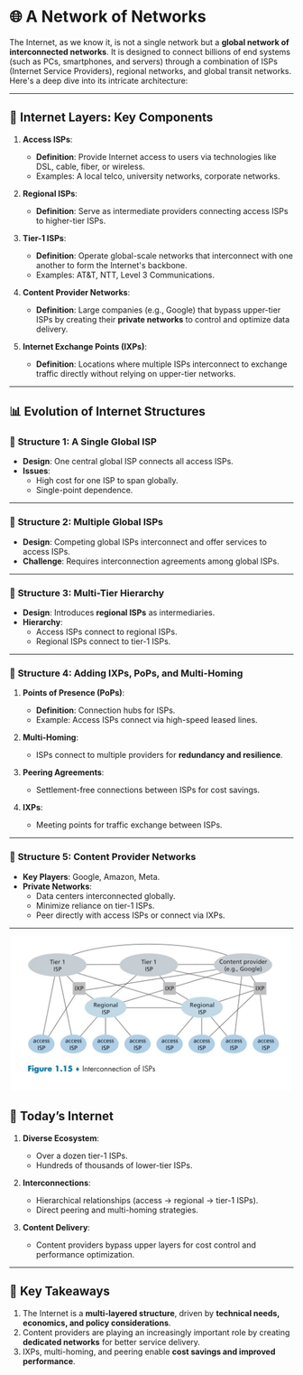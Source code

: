 # 🌐 **A Network of Networks**

The Internet, as we know it, is not a single network but a **global network of interconnected networks**. It is designed to connect billions of end systems (such as PCs, smartphones, and servers) through a combination of ISPs (Internet Service Providers), regional networks, and global transit networks. Here's a deep dive into its intricate architecture:

---

## 📌 **Internet Layers: Key Components**
1. **Access ISPs**:
   - **Definition**: Provide Internet access to users via technologies like DSL, cable, fiber, or wireless.
   - Examples: A local telco, university networks, corporate networks.

2. **Regional ISPs**:
   - **Definition**: Serve as intermediate providers connecting access ISPs to higher-tier ISPs.

3. **Tier-1 ISPs**:
   - **Definition**: Operate global-scale networks that interconnect with one another to form the Internet's backbone.
   - Examples: AT&T, NTT, Level 3 Communications.

4. **Content Provider Networks**:
   - **Definition**: Large companies (e.g., Google) that bypass upper-tier ISPs by creating their **private networks** to control and optimize data delivery.

5. **Internet Exchange Points (IXPs)**:
   - **Definition**: Locations where multiple ISPs interconnect to exchange traffic directly without relying on upper-tier networks.

---

## 📊 **Evolution of Internet Structures**

### 🌟 **Structure 1**: A Single Global ISP
- **Design**: One central global ISP connects all access ISPs.
- **Issues**:
  - High cost for one ISP to span globally.
  - Single-point dependence.

---

### 🌟 **Structure 2**: Multiple Global ISPs
- **Design**: Competing global ISPs interconnect and offer services to access ISPs.
- **Challenge**: Requires interconnection agreements among global ISPs.

---

### 🌟 **Structure 3**: Multi-Tier Hierarchy
- **Design**: Introduces **regional ISPs** as intermediaries.
- **Hierarchy**:
  - Access ISPs connect to regional ISPs.
  - Regional ISPs connect to tier-1 ISPs.

---

### 🌟 **Structure 4**: Adding IXPs, PoPs, and Multi-Homing
1. **Points of Presence (PoPs)**:
   - **Definition**: Connection hubs for ISPs.
   - Example: Access ISPs connect via high-speed leased lines.

2. **Multi-Homing**:
   - ISPs connect to multiple providers for **redundancy and resilience**.

3. **Peering Agreements**:
   - Settlement-free connections between ISPs for cost savings.

4. **IXPs**:
   - Meeting points for traffic exchange between ISPs.

---

### 🌟 **Structure 5**: Content Provider Networks
- **Key Players**: Google, Amazon, Meta.
- **Private Networks**:
  - Data centers interconnected globally.
  - Minimize reliance on tier-1 ISPs.
  - Peer directly with access ISPs or connect via IXPs.

---

<div align="center">
  <img src="../images/04_iISP.jpg" alt="Internet Service Providers" width="500px"/>
</div>

## 🔑 **Today’s Internet**
1. **Diverse Ecosystem**:
   - Over a dozen tier-1 ISPs.
   - Hundreds of thousands of lower-tier ISPs.

2. **Interconnections**:
   - Hierarchical relationships (access → regional → tier-1 ISPs).
   - Direct peering and multi-homing strategies.

3. **Content Delivery**:
   - Content providers bypass upper layers for cost control and performance optimization.

---

## 📖 **Key Takeaways**
1. The Internet is a **multi-layered structure**, driven by **technical needs, economics, and policy considerations**.
2. Content providers are playing an increasingly important role by creating **dedicated networks** for better service delivery.
3. IXPs, multi-homing, and peering enable **cost savings and improved performance**.
